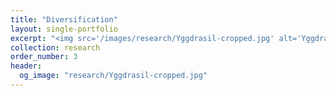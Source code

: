 ```yaml
---
title: "Diversification"
layout: single-portfolio
excerpt: "<img src='/images/research/Yggdrasil-cropped.jpg' alt='Yggdrasil'>"
collection: research
order_number: 3
header: 
  og_image: "research/Yggdrasil-cropped.jpg"
---
```

